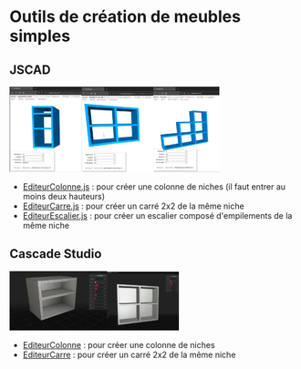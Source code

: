 # Outils de création de meubles simples
## JSCAD
<img src="https://github.com/gilboonet/gilboonet.github.io/blob/master/img/captureColonne.png" height="25%" width="25%"><img src="https://github.com/gilboonet/gilboonet.github.io/blob/master/img/captureCarre.png" height="25%" width="25%"><img src="https://github.com/gilboonet/gilboonet.github.io/blob/master/img/captureEscalier.png" height="23%" width="23%">

- [EditeurColonne.js](https://openjscad.xyz/#https://raw.githubusercontent.com/gilboonet/gilboonet.github.io/master/outils/editeurColonne.js) : pour créer une colonne de niches (il faut entrer au moins deux hauteurs)
- [EditeurCarre.js](https://openjscad.xyz/#https://raw.githubusercontent.com/gilboonet/gilboonet.github.io/master/outils/editeurCarre.js) : pour créer un carré 2x2 de la même niche
- [EditeurEscalier.js](https://openjscad.xyz/#https://raw.githubusercontent.com/gilboonet/gilboonet.github.io/master/outils/editeurEscalier.js) : pour créer un escalier composé d'empilements de la même niche
## Cascade Studio
<img src="https://github.com/gilboonet/gilboonet.github.io/blob/master/img/CaptureColonneCS.png" height="34%" width="34%"><img src="https://github.com/gilboonet/gilboonet.github.io/blob/master/img/captureCarreCS.png" height="25%" width="25%">


- [EditeurColonne](https://zalo.github.io/CascadeStudio/?code=jZJda8IwFIav119x7ppinNVtV527mBYcSB3orkovuprYQJaWmMJg%2BN93kuhW9imEkI%2F3yXnPORmNYLZarrIshXkK2cNska6DQDIDrAWAKayl2DJNIEzbkMINhTGOmAIv5Z65XRwlDpCN2vWBZal3iFyheBJbqE%2BdoFY3vA894v5XyIVyWF12BrE8uDiS4SIOPfITRXu68Zm6Seg0%2F%2BquztRd%2F6ELCsyLd6oyolGgRFUzIinUFFqKjYjgLQCwefNGbTHv%2B%2BaV4I2VYEX8lcLzjS7VXpaGkTy24Gji54J6ZMgs5eYa58jBmplOK5gLzplmqmLERqGQqwLvD77gGb5%2B9IVtpq4BeYzv2gY6j76f9aYxpUTxUQBDZyAJeKOJFQiYjhMQt05wKZnamRr3g0FkcxScOFAUcId1sUfgYj8prAzJM%2FolRxw%2BJFr55k%2F0%2FUVF5F77dOgXg5P2wyrAAdO2Zl9Y9yyZ%2FZ9VKRmx%2Fz6Lknc%3D&gui=bZAxD4IwEIX%2Fy80NaaEsXRwMiYMaw%2BBiHJpyAoNAKMTB%2BN%2B9UkACTu8u3%2Bu9u77B1M%2BmrrDqzvqJoMBoa3SG1xJfwOCEtkjRguKBmLtUVzlZbzzggoV3BnttCtyB6toeGaQ6K3t6EvGpnh6EnElO%2FqTRpbXYt6DkoptsggnnOghQInY6BxIYCAdFs0g3JKRVnWxA5EG0AdIDuQZH3ebDii5pbBaHeNOlrR91lc2%2BX7%2BxJg2o2MnqTDea%2FmEM%2BZtAs2NfrfDnCw%3D%3D#) : pour créer une colonne de niches
- [EditeurCarre](https://zalo.github.io/CascadeStudio/?code=lZJNa8MwDIbv%2BRW61QGFOAk7jR22NtDBMKPdTqWHLFWagOcEN4HB2H%2BfbHdQyrqPQ0Rk6XnzSk6awvx2tSphUYK6ny%2FLdRRpGoEGALiBte52ZAXMymGGfHLFIXMvmURoKn0gdLmMrz2le7M%2FpR4qu2eu4Oacn0x%2BSw22b06pR85%2Fp9pqGk%2BpJeezQFygomYy9dj1BkxXtyQ0QoswIA8bw3sE4GSb3uxY9q5%2FE1xxLUyGkuHzJ1uZg65GEhvpwDQPcYsBSchRPrYcYw9bGidrYNE1DVkyNQn3FYSN2XL9I2xcSZY%2FGuM1oh8Q%2FXK8wzC1ys5NuObEG5Fs4geBL4X8XEGG1uQ4xx8kissm%2FiHltV5petHkLrKuNAn3Xz0bviOxURJVhipHVWy5%2FRM%3D&gui=bZA9D4JADIb%2FS%2BeLuePD4RYHQ%2BKgxjC4GIcGqjIIhIM4GP%2B7PQ8QOae2ed72bfuErLrXVUllu8c7gYYMTYY5HQt6gIAdmVtKBrRcqLFKsbyy9CQXUongLGCN2Y1WoNumIwEp5kXHLaEc8qEhkCKSrE9qLIyhrgEdTapBpoSyqo0CrWIbR0MGHyJB8yyOHgl4VRs8EDoQeiByIJqDLTbXz4rWqS8mhzjRoakuVZmPum%2FtSZMadGzD7Ew7mv%2FQm%2Fx14NlLl3l4g13Lr45d9nvD6w0%3D#) : pour créer un carré 2x2 de la même niche
